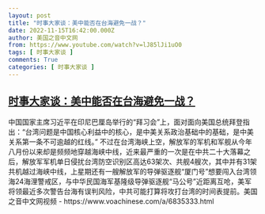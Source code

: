 ```yaml
---
layout: post
title: "时事大家谈：美中能否在台海避免一战？"
date: 2022-11-15T16:42:00.000Z
author: 美国之音中文网
from: https://www.youtube.com/watch?v=lJ85lJi1uO0
tags: [ 时事大家谈 ]
comments: True
categories: [ 时事大家谈 ]
---
```

<!--1668530520000-->
[时事大家谈：美中能否在台海避免一战？](https://www.youtube.com/watch?v=lJ85lJi1uO0)
------

<div>
中国国家主席习近平在印尼巴厘岛举行的“拜习会”上，面对面向美国总统拜登指出：“台湾问题是中国核心利益中的核心，是中美关系政治基础中的基础，是中美关系第一条不可逾越的红线。” 不过在台湾海峡上空，解放军的军机和军舰从今年八月份以来却是频频地穿越海峡中线，近来最严重的一次是在中共二十大落幕之后，解放军军机单日侵扰台湾防空识别区高达63架次、共舰4艘次，其中并有31架共机越过海峡中线，上星期还有一艘解放军的导弹驱逐舰“厦门号”想要闯入台湾领海24海浬警戒区，与中华民国海军基隆级导弹驱逐舰“马公号”近距离互呛，美军将领最近多次警告台海有误判风险，中共可能打算将攻打台湾的时间表提前。美国之音中文网视频 - https://www.voachinese.com/a/6835333.html
</div>
